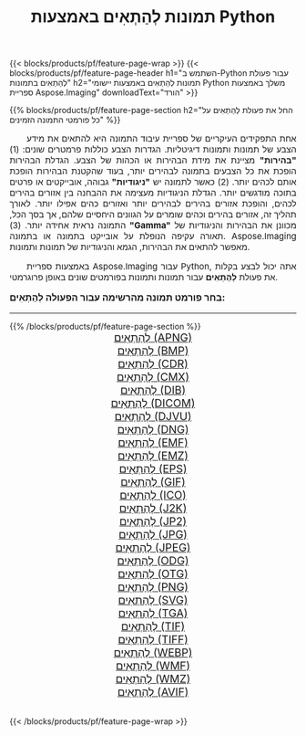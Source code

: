 ﻿---
title: תמונות לְהַתְאִים באמצעות Python 
weight: 3920
url: /he/python-net/adjust/ 
lang: he
langdirlevel: 2
locales: zh-hans,ja,it,ru,de,es,fr,nl,id,lt,pl,pt,vi,tr,ko,zh-hant,ar,hi,th,sv,cs,uk,he
description: החלת ספריית Aspose.Imaging על תמונות ותמונות של לְהַתְאִים באמצעות יישומי Python וממשקי API משלך של שרת.
---

{{< blocks/products/pf/feature-page-wrap >}}
{{< blocks/products/pf/feature-page-header h1="השתמש ב-Python עבור פעולת לְהַתְאִים בתמונות" h2="תמונות לְהַתְאִים באמצעות יישומי Python משלך באמצעות ספריית Aspose.Imaging" downloadText="הורד" >}}


{{% blocks/products/pf/feature-page-section  h2="החל את פעולת לְהַתְאִים על כל פורמטי התמונה הזמינים" %}}
<p align="justify" style="text-indent:2em;font-size:15px;">
אחת התפקידים העיקריים של ספריית עיבוד התמונה היא להתאים את מידע הצבע של תמונות ותמונות דיגיטליות. הגדרות הצבע כוללות פרמטרים שונים: (1) <b>"בהירות"</b> מציינת את מידת הבהירות או הכהות של הצבע. הגדלת הבהירות הופכת את כל הצבעים בתמונה לבהירים יותר, בעוד שהקטנת הבהירות הופכת אותם לכהים יותר. (2) כאשר לתמונה יש <b>"ניגודיות"</b> גבוהה, אובייקטים או פרטים בתוכה מודגשים יותר. הגדלת הניגודיות מעצימה את ההבחנה בין אזורים בהירים לכהים, והופכת אזורים בהירים לבהירים יותר ואזורים כהים אפילו יותר. לאורך תהליך זה, אזורים בהירים וכהים שומרים על הגוונים היחסיים שלהם, אך בסך הכל, התמונה נראית אחידה יותר. (3) <b>"Gamma"</b> מכוונן את הבהירות והניגודיות של תאורה עקיפה הנופלת על אובייקט בתמונה או בתמונה. Aspose.Imaging מאפשר להתאים את הבהירות, הגמא והניגודיות של תמונות ותמונות.
</p>
<p align="justify" style="text-indent:2em;font-size:15px;">
באמצעות ספריית Aspose.Imaging עבור Python, אתה יכול לבצע בקלות את פעולת <b>לְהַתְאִים</b> עבור תמונות ותמונות בפורמטים שונים באופן פרוגרמטי.
</p>
<h3 style="margin-top:16px;">
בחר פורמט תמונה מהרשימה עבור הפעולה לְהַתְאִים:
</h3>
<hr/>
{{% /blocks/products/pf/feature-page-section %}}
<div class="container-fluid productfamilypage bg-gray">
    <div class="convertypes bg-gray agp-content section">
        <div class="container">
		<div class="row other-converters" style="gap: 10px;font-size: 19px;text-align:center;">
		    <div class='col-md-3 other-converter remove-lp remove-rp'><a href="/imaging/he/python-net/adjust/apng/" style="padding:15px;">לְהַתְאִים (APNG)</a></div><div class='col-md-3 other-converter remove-lp remove-rp'><a href="/imaging/he/python-net/adjust/bmp/" style="padding:15px;">לְהַתְאִים (BMP)</a></div><div class='col-md-3 other-converter remove-lp remove-rp'><a href="/imaging/he/python-net/adjust/cdr/" style="padding:15px;">לְהַתְאִים (CDR)</a></div><div class='col-md-3 other-converter remove-lp remove-rp'><a href="/imaging/he/python-net/adjust/cmx/" style="padding:15px;">לְהַתְאִים (CMX)</a></div><div class='col-md-3 other-converter remove-lp remove-rp'><a href="/imaging/he/python-net/adjust/dib/" style="padding:15px;">לְהַתְאִים (DIB)</a></div><div class='col-md-3 other-converter remove-lp remove-rp'><a href="/imaging/he/python-net/adjust/dicom/" style="padding:15px;">לְהַתְאִים (DICOM)</a></div><div class='col-md-3 other-converter remove-lp remove-rp'><a href="/imaging/he/python-net/adjust/djvu/" style="padding:15px;">לְהַתְאִים (DJVU)</a></div><div class='col-md-3 other-converter remove-lp remove-rp'><a href="/imaging/he/python-net/adjust/dng/" style="padding:15px;">לְהַתְאִים (DNG)</a></div><div class='col-md-3 other-converter remove-lp remove-rp'><a href="/imaging/he/python-net/adjust/emf/" style="padding:15px;">לְהַתְאִים (EMF)</a></div><div class='col-md-3 other-converter remove-lp remove-rp'><a href="/imaging/he/python-net/adjust/emz/" style="padding:15px;">לְהַתְאִים (EMZ)</a></div><div class='col-md-3 other-converter remove-lp remove-rp'><a href="/imaging/he/python-net/adjust/eps/" style="padding:15px;">לְהַתְאִים (EPS)</a></div><div class='col-md-3 other-converter remove-lp remove-rp'><a href="/imaging/he/python-net/adjust/gif/" style="padding:15px;">לְהַתְאִים (GIF)</a></div><div class='col-md-3 other-converter remove-lp remove-rp'><a href="/imaging/he/python-net/adjust/ico/" style="padding:15px;">לְהַתְאִים (ICO)</a></div><div class='col-md-3 other-converter remove-lp remove-rp'><a href="/imaging/he/python-net/adjust/j2k/" style="padding:15px;">לְהַתְאִים (J2K)</a></div><div class='col-md-3 other-converter remove-lp remove-rp'><a href="/imaging/he/python-net/adjust/jp2/" style="padding:15px;">לְהַתְאִים (JP2)</a></div><div class='col-md-3 other-converter remove-lp remove-rp'><a href="/imaging/he/python-net/adjust/jpg/" style="padding:15px;">לְהַתְאִים (JPG)</a></div><div class='col-md-3 other-converter remove-lp remove-rp'><a href="/imaging/he/python-net/adjust/jpeg/" style="padding:15px;">לְהַתְאִים (JPEG)</a></div><div class='col-md-3 other-converter remove-lp remove-rp'><a href="/imaging/he/python-net/adjust/odg/" style="padding:15px;">לְהַתְאִים (ODG)</a></div><div class='col-md-3 other-converter remove-lp remove-rp'><a href="/imaging/he/python-net/adjust/otg/" style="padding:15px;">לְהַתְאִים (OTG)</a></div><div class='col-md-3 other-converter remove-lp remove-rp'><a href="/imaging/he/python-net/adjust/png/" style="padding:15px;">לְהַתְאִים (PNG)</a></div><div class='col-md-3 other-converter remove-lp remove-rp'><a href="/imaging/he/python-net/adjust/svg/" style="padding:15px;">לְהַתְאִים (SVG)</a></div><div class='col-md-3 other-converter remove-lp remove-rp'><a href="/imaging/he/python-net/adjust/tga/" style="padding:15px;">לְהַתְאִים (TGA)</a></div><div class='col-md-3 other-converter remove-lp remove-rp'><a href="/imaging/he/python-net/adjust/tif/" style="padding:15px;">לְהַתְאִים (TIF)</a></div><div class='col-md-3 other-converter remove-lp remove-rp'><a href="/imaging/he/python-net/adjust/tiff/" style="padding:15px;">לְהַתְאִים (TIFF)</a></div><div class='col-md-3 other-converter remove-lp remove-rp'><a href="/imaging/he/python-net/adjust/webp/" style="padding:15px;">לְהַתְאִים (WEBP)</a></div><div class='col-md-3 other-converter remove-lp remove-rp'><a href="/imaging/he/python-net/adjust/wmf/" style="padding:15px;">לְהַתְאִים (WMF)</a></div><div class='col-md-3 other-converter remove-lp remove-rp'><a href="/imaging/he/python-net/adjust/wmz/" style="padding:15px;">לְהַתְאִים (WMZ)</a></div><div class='col-md-3 other-converter remove-lp remove-rp'><a href="/imaging/he/python-net/adjust/avif/" style="padding:15px;">לְהַתְאִים (AVIF)</a></div>
                </div>
        </div>
    </div>
</div>
<br/>

{{< /blocks/products/pf/feature-page-wrap >}}
